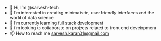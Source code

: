 - 👋 Hi, I’m @sarvesh-tech
- 👀 I’m interested in creating minimalistic, user friendly interfaces and the world of data science
- 🌱 I’m currently learning full stack development
- 💞️ I’m looking to collaborate on projects related to front-end development
- 📫 How to reach me sarvesh.karan01@gmail.com

<!---
sarvesh-tech/sarvesh-tech is a ✨ special ✨ repository because its `README.md` (this file) appears on your GitHub profile.
You can click the Preview link to take a look at your changes.
--->
